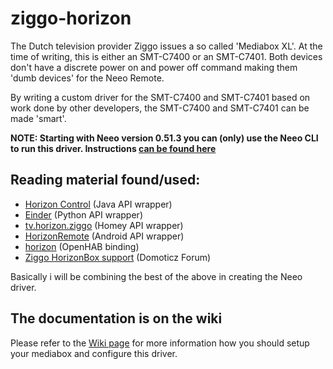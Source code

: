 # ziggo-horizon
The Dutch television provider Ziggo issues a so called 'Mediabox XL'. At the time of writing, this is either an SMT-C7400 or an SMT-C7401. Both devices don't have a discrete power on and power off command making them 'dumb devices' for the Neeo Remote.

By writing a custom driver for the SMT-C7400 and SMT-C7401 based on work done by other developers, the SMT-C7400 and SMT-C7401 can be made 'smart'.

__NOTE: Starting with Neeo version 0.51.3 you can (only) use the Neeo CLI to run this driver. Instructions [can be found here](https://github.com/Webunity/ziggo-horizon/wiki/Running-this-driver)__

## Reading material found/used:
 - [Horizon Control](https://github.com/kuijp/horizoncontrol) (Java API wrapper)
 - [Einder](https://github.com/OrangeTux/einder) (Python API wrapper)
 - [tv.horizon.ziggo](https://github.com/jordenc/tv.horizon.ziggo) (Homey API wrapper)
 - [HorizonRemote](https://github.com/rogro82/HorizonRemote) (Android API wrapper)
 - [horizon](https://github.com/openhab/openhab1-addons/tree/master/bundles/binding/org.openhab.binding.horizon) (OpenHAB binding)
 - [Ziggo HorizonBox support](https://www.domoticz.com/forum/viewtopic.php?f=31&t=10518) (Domoticz Forum)

Basically i will be combining the best of the above in creating the Neeo driver.

## The documentation is on the wiki
Please refer to the [Wiki page](https://github.com/Webunity/ziggo-horizon/wiki/) for more information how you should setup your mediabox and configure this driver.
